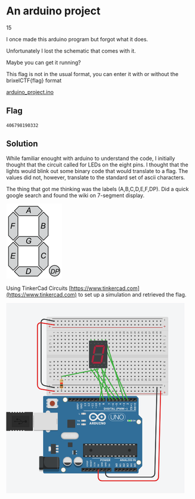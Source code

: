 #  An arduino project
15

I once made this arduino program but forgot what it does.

Unfortunately I lost the schematic that comes with it.

Maybe you can get it running?

This flag is not in the usual format, you can enter it with or without the brixelCTF{flag} format

[arduino_project.ino](arduino_project.ino)

## Flag
```
406798190332
```

## Solution
While familiar enought with arduino to understand the code, I initially thought that the circuit called for LEDs on the eight pins. I thought that the lights would blink out some binary code that would translate to a flag. The values did not, however, translate to the standard set of ascii characters.

The thing that got me thinking was the labels (A,B,C,D,E,F,DP). Did a quick google search and found the wiki on 7-segment display.

![7_Segment_Display,PNG](7_Segment_Display.png)

Using TinkerCad Circuits [https://www.tinkercad.com](https://www.tinkercad.com) to set up a simulation and retrieved the flag.

![simulator.PNG](simulator.PNG)
